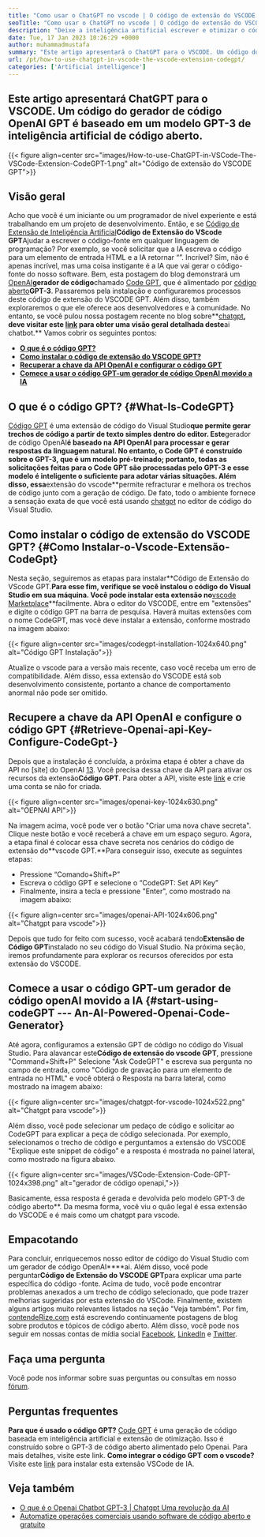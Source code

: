 ```yaml
---
title: "Como usar o ChatGPT no vscode | O código de extensão do VSCODE GPT" 
seoTitle: "Como usar o ChatGPT no vscode | O código de extensão do VSCODE GPT" 
description: "Deixe a inteligência artificial escrever e otimizar o código -fonte usando a API OpenAI. O código de extensão do VSCODE GPT é alimentado pelo GPT-3, que é um modelo de PNL de código aberto." 
date: Tue, 17 Jan 2023 10:26:29 +0000
author: muhammadmustafa
summary: "Este artigo apresentará o ChatGPT para o VSCODE. Um código do gerador de código OpenAI GPT é baseado em um modelo GPT-3 de inteligência artificial de código aberto." 
url: /pt/how-to-use-chatgpt-in-vscode-the-vscode-extension-codegpt/
categories: ['Artificial intelligence']
---
```


## **Este artigo apresentará ChatGPT para o VSCODE. Um código do gerador de código OpenAI GPT é baseado em um modelo GPT-3 de inteligência artificial de código aberto.**

{{< figure align=center src="images/How-to-use-ChatGPT-in-VSCode-The-VSCode-Extension-CodeGPT-1.png" alt="Código de extensão do VSCODE GPT">}}


## Visão geral
Acho que você é um iniciante ou um programador de nível experiente e está trabalhando em um projeto de desenvolvimento. Então, e se [Código de Extensão de Inteligência Artificial][1]**Código de Extensão do VScode GPT**Ajudar a escrever o código-fonte em qualquer linguagem de programação? Por exemplo, se você solicitar que a IA escreva o código para um elemento de entrada HTML e a IA retornar “”. Incrível?
Sim, não é apenas incrível, mas uma coisa instigante é a IA que vai gerar o código-fonte do nosso software. Bem, esta postagem do blog demonstrará um [OpenAI][2]**gerador de código**chamado [Code GPT][3], que é alimentado por [código aberto][4]**GPT-3**. Passaremos pela instalação e configuraremos processos deste código de extensão do VSCODE GPT. Além disso, também exploraremos o que ele oferece aos desenvolvedores e à comunidade. No entanto, se você pulou nossa postagem recente no blog sobre**[chatgpt][5]**, deve visitar este [link][6] para obter uma visão geral detalhada deste**ai chatbot.**
Vamos cobrir os seguintes pontos:
* [**O que é o código GPT?**][7]
* [**Como instalar o código de extensão do VSCODE GPT?**][8]
* [**Recuperar a chave da API OpenAI e configurar o código GPT**][9]
* [**Comece a usar o código GPT-um gerador de código OpenAI movido a IA**][10]

## O que é o código GPT?   {#What-Is-CodeGPT}
[Código GPT][3] é uma extensão de código do Visual Studio**que permite gerar trechos de código a partir de texto simples dentro do editor. Este**gerador de código OpenAI**é baseado na API OpenAI para processar e gerar respostas da linguagem natural. No entanto, o Code GPT é construído sobre o GPT-3, que é um modelo pré-treinado; portanto, todas as solicitações feitas para o Code GPT são processadas pelo GPT-3 e esse modelo é inteligente o suficiente para adotar várias situações. Além disso, essa**extensão do vscode**permite refracturar e melhora os trechos de código junto com a geração de código. De fato, todo o ambiente fornece a sensação exata de que você está usando [chatgpt][11] no editor de código do Visual Studio.

## Como instalar o código de extensão do VSCODE GPT?   {#Como Instalar-o-Vscode-Extensão-CodeGpt}
Nesta seção, seguiremos as etapas para instalar**Código de Extensão do VScode GPT.**Para esse fim, verifique se você instalou o código do Visual Studio em sua máquina. Você pode instalar esta extensão no**[vscode Marketplace][12]**facilmente.
Abra o editor do VSCODE, entre em "extensões" e digite o código GPT na barra de pesquisa. Haverá muitas extensões com o nome CodeGPT, mas você deve instalar a extensão, conforme mostrado na imagem abaixo:

{{< figure align=center src="images/codegpt-installation-1024x640.png" alt="Código GPT Instalação">}}

Atualize o vscode para a versão mais recente, caso você receba um erro de compatibilidade. Além disso, essa extensão do VSCODE está sob desenvolvimento consistente, portanto a chance de comportamento anormal não pode ser omitido.

## Recupere a chave da API OpenAI e configure o código GPT   {#Retrieve-Openai-api-Key-Configure-CodeGpt-}
Depois que a instalação é concluída, a próxima etapa é obter a chave da API no [site] do OpenAI [13]. Você precisa dessa chave da API para ativar os recursos da extensão**Código GPT**. Para obter a API, visite este [link][13] e crie uma conta se não for criada.

{{< figure align=center src="images/openai-key-1024x630.png" alt="OEPNAI API">}}

Na imagem acima, você pode ver o botão "Criar uma nova chave secreta". Clique neste botão e você receberá a chave em um espaço seguro. Agora, a etapa final é colocar essa chave secreta nos cenários do código de extensão do**vscode GPT.**Para conseguir isso, execute as seguintes etapas:
  * Pressione “Comando+Shift+P”
  * Escreva o código GPT e selecione o “CodeGPT: Set API Key”
  * Finalmente, insira a tecla e pressione "Enter", como mostrado na imagem abaixo:

{{< figure align=center src="images/openai-API-1024x606.png" alt="Chatgpt para vscode">}}

Depois que tudo for feito com sucesso, você acabará tendo**Extensão de Código GPT**instalado no seu código do Visual Studio. Na próxima seção, iremos profundamente para explorar os recursos oferecidos por esta extensão do VSCODE.

## Comece a usar o código GPT-um gerador de código openAI movido a IA   {#start-using-codeGPT --- An-AI-Powered-Openai-Code-Generator}
Até agora, configuramos a extensão GPT de código no código do Visual Studio. Para alavancar este**Código de extensão do vscode GPT**, pressione "Command+Shift+P" Selecione "Ask CodeGPT" e escreva sua pergunta no campo de entrada, como "Código de gravação para um elemento de entrada no HTML" e você obterá o Resposta na barra lateral, como mostrado na imagem abaixo:

{{< figure align=center src="images/chatgpt-for-vscode-1024x522.png" alt="Chatgpt para vscode">}}

Além disso, você pode selecionar um pedaço de código e solicitar ao CodeGPT para explicar a peça de código selecionada. Por exemplo, selecionamos o trecho de código e perguntamos a extensão do VSCODE "Explique este snippet de código" e a resposta é mostrada no painel lateral, como mostrado na figura abaixo.

{{< figure align=center src="images/VSCode-Extension-Code-GPT-1024x398.png" alt="gerador de código openapi,">}}

Basicamente, essa resposta é gerada e devolvida pelo modelo GPT-3 de código aberto**. Da mesma forma, você viu o quão legal é essa extensão do VSCODE e é mais como um chatgpt para vscode.

## Empacotando
Para concluir, enriquecemos nosso editor de código do Visual Studio com um gerador de código OpenAI****ai. Além disso, você pode perguntar**Código de Extensão do VSCODE GPT**para explicar uma parte específica do código -fonte. Acima de tudo, você pode encontrar problemas anexados a um trecho de código selecionado, que pode trazer melhorias sugeridas por esta extensão do VSCode. Finalmente, existem alguns artigos muito relevantes listados na seção "Veja também".
Por fim, [contendeRize.com][4] está escrevendo continuamente postagens de blog sobre produtos e tópicos de código aberto. Além disso, você pode nos seguir em nossas contas de mídia social [Facebook][14], [LinkedIn][15] e [Twitter][16].

## Faça uma pergunta
Você pode nos informar sobre suas perguntas ou consultas em nosso [fórum][17].

## Perguntas frequentes
**Para que é usado o código GPT?**
[Code GPT][3] é uma geração de código baseada em inteligência artificial e extensão de otimização. Isso é construído sobre o GPT-3 de código aberto alimentado pelo Openai. Para mais detalhes, visite este link.
**Como integrar o código GPT com o vscode?**
Visite este [link][9] para instalar esta extensão VSCode de IA.

## Veja também
  * [O que é o Openai Chatbot GPT-3 | Chatgpt Uma revolução da AI][6]
  * [Automatize operações comerciais usando software de código aberto e gratuito][18]

  
[1]: https://blog.containerize.com/category/artificial-intelligence/
[2]: https://openai.com/
[3]: https://marketplace.visualstudio.com/items?itemName=timkmecl.codegpt3
[4]: https://www.containerize.com/
[5]: https://en.wikipedia.org/wiki/GPT-3
[6]: https://blog.containerize.com/artificial-intelligence/what-is-openai-chatbot-gpt-3-chatgpt-an-ai-revolution/
[7]: #What-is-CodeGPT
[8]: #How-to-install-the-VSCode-extension-CodeGPT
[9]: #Retrieve-OpenAI-API-Key-configure-CodeGPT-
[10]: #Start-using-CodeGPT---an-AI-Powered-OpenAI-Code-Generator
[11]: https://openai.com/blog/chatgpt/
[12]: https://marketplace.visualstudio.com/vscode
[13]: https://beta.openai.com/account/api-keys
[14]: https://web.facebook.com/containerize
[15]: https://www.linkedin.com/company/containerize/
[16]: https://twitter.com/containerize_co
[17]: https://forum.containerize.com/
[18]: https://blog.containerize.com/blogging/automate-business-operations-using-open-source-software/
